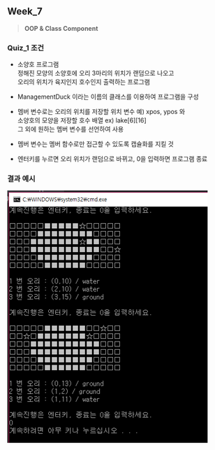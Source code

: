 ## Week_7
>**OOP & Class Component**

### Quiz_1 조건
- 소양호 프로그램<br>
정해진 모양의 소양호에 오리 3마리의 위치가 랜덤으로 나오고<br>
오리의 위치가 육지인지 호수인지 출력하는 프로그램

- ManagementDuck 이라는 이름의 클래스를 이용하여 프로그램을 구성

- 멤버 변수로는 오리의 위치를 저장할 위치 변수 예) xpos, ypos 와 <br>
소양호의 모양을 저장할 호수 배열  ex) lake[6][16] <br>
그 외에 원하는 멤버 변수를 선언하여 사용

- 멤버 변수는 멤버 함수로만 접근할 수 있도록 캡슐화를 지킬 것

- 엔터키를 누르면 오리 위치가 랜덤으로 바뀌고, 0을 입력하면 프로그램 종료


### 결과 예시
![Quiz1](Quiz1.png)
